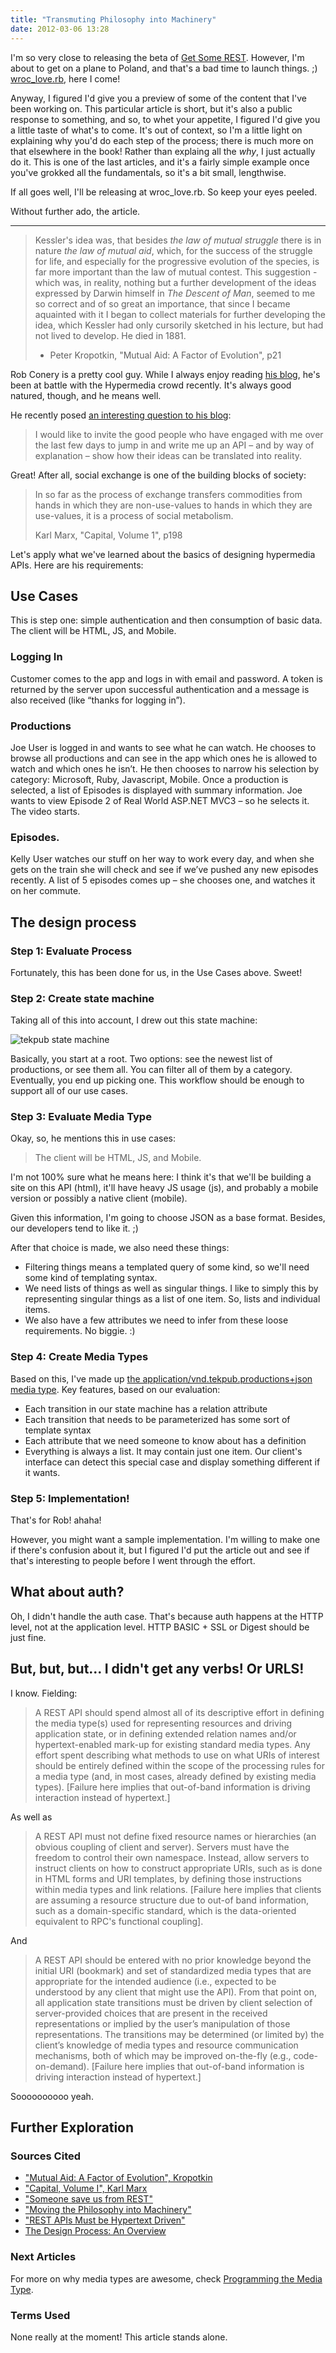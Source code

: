 ```yaml
---
title: "Transmuting Philosophy into Machinery"
date: 2012-03-06 13:28
---
```


I'm so very close to releasing the beta of [Get Some REST](http://getsomere.st). 
However, I'm about to get on a plane to Poland, and that's a bad time to launch
things. ;) [wroc\_love.rb](http://wrocloverb.com/), here I come!

Anyway, I figured I'd give you a preview of some of the content that I've been
working on. This particular article is short, but it's also a public response
to something, and so, to whet your appetite, I figured I'd give you a little
taste of what's to come. It's out of context, so I'm a little light on
explaining why you'd do each step of the process; there is much more on that
elsewhere in the book! Rather than explaing all the _why_, I just actually do
it. This is one of the last articles, and it's a fairly simple example once
you've grokked all the fundamentals, so it's a bit small, lengthwise.

If all goes well, I'll be releasing at wroc\_love.rb. So keep your eyes peeled.

Without further ado, the article.

<hr/> 

> Kessler's idea was, that besides _the law of mutual struggle_ there is in
> nature _the law of mutual aid_, which, for the success of the struggle for
> life, and especially for the progressive evolution of the species, is far
> more important than the law of mutual contest. This suggestion - which was,
> in reality, nothing but a further development of the ideas expressed by
> Darwin himself in _The Descent of Man_, seemed to me so correct and of so
> great an importance, that since I became aquainted with it I began to collect
> materials for further developing the idea, which Kessler had only cursorily
> sketched in his lecture, but had not lived to develop. He died in 1881.
> 
> - Peter Kropotkin, "Mutual Aid: A Factor of Evolution", p21


Rob Conery is a pretty cool guy. While I always enjoy reading <a href="http://blog.wekeroad.com/">his blog</a>, he's
been at battle with the Hypermedia crowd recently. It's always good natured,
though, and he means well.

He recently posed <a href="http://wekeroad.com/2012/03/03/moving-the-philosophy-into-machinery/">an interesting question to his blog</a>:

> I would like to invite the good people who have engaged with me over the last
> few days to jump in and write me up an API – and by way of explanation – show
> how their ideas can be translated into reality.

Great! After all, social exchange is one of the building blocks of society:

> In so far as the process of exchange transfers commodities from hands in
> which they are non-use-values to hands in which they are use-values, it is a
> process of social metabolism.
> 
> Karl Marx, "Capital, Volume 1", p198

Let's apply what we've learned about the basics of designing
hypermedia APIs. Here are his requirements:

## Use Cases

This is step one: simple authentication and then consumption of basic data. The client will be HTML, JS, and Mobile.

### Logging In

Customer comes to the app and logs in with email and password. A token is returned by the server upon successful authentication and a message is also received (like “thanks for logging in”).

### Productions

Joe User is logged in and wants to see what he can watch. He chooses to browse all productions and can see in the app which ones he is allowed to watch and which ones he isn’t. He then chooses to narrow his selection by category: Microsoft, Ruby, Javascript, Mobile. Once a production is selected, a list of Episodes is displayed with summary information. Joe wants to view Episode 2 of Real World ASP.NET MVC3 – so he selects it. The video starts.

### Episodes.

Kelly User watches our stuff on her way to work every day, and when she gets on the train she will check and see if we’ve pushed any new episodes recently. A list of 5 episodes comes up – she chooses one, and watches it on her commute.


## The design process

### Step 1: Evaluate Process

Fortunately, this has been done for us, in the Use Cases above. Sweet!

### Step 2: Create state machine

Taking all of this into account, I drew out this state machine:

![tekpub state machine](/images/tekpub_state_machine.png)

Basically, you start at a root. Two options: see the newest list of
productions, or see them all. You can filter all of them by a category.
Eventually, you end up picking one. This workflow should be enough to support
all of our use cases.

### Step 3: Evaluate Media Type

Okay, so, he mentions this in use cases:

> The client will be HTML, JS, and Mobile.

I'm not 100% sure what he means here: I think it's that we'll be building a
site on this API (html), it'll have heavy JS usage (js), and probably a mobile
version or possibly a native client (mobile).

Given this information, I'm going to choose JSON as a base format. Besides,
our developers tend to like it. ;)

After that choice is made, we also need these things:

- Filtering things means a templated query of some kind, so we'll need some
  kind of templating syntax.
- We need lists of things as well as singular things. I like to simply this by
  representing singular things as a list of one item. So, lists and individual
  items.
- We also have a few attributes we need to infer from these loose requirements.
  No biggie. :)

### Step 4: Create Media Types

Based on this, I've made up [the application/vnd.tekpub.productions+json media type](/tekpub-productions.html). Key features, based on our evaluation:

- Each transition in our state machine has a relation attribute
- Each transition that needs to be parameterized has some sort of template
  syntax
- Each attribute that we need someone to know about has a definition
- Everything is always a list. It may contain just one item. Our client's
  interface can detect this special case and display something different if it
  wants.

### Step 5: Implementation!

That's for Rob! ahaha!

However, you might want a sample implementation. I'm willing to make one if
there's confusion about it, but I figured I'd put the article out and see if
that's interesting to people before I went through the effort.

## What about auth?

Oh, I didn't handle the auth case. That's because auth happens at the HTTP
level, not at the application level. HTTP BASIC + SSL or Digest should be just
fine.

## But, but, but... I didn't get any verbs! Or URLS!

I know. Fielding:

> A REST API should spend almost all of its descriptive effort in defining the
> media type(s) used for representing resources and driving application state,
> or in defining extended relation names and/or hypertext-enabled mark-up for
> existing standard media types. Any effort spent describing what methods to
> use on what URIs of interest should be entirely defined within the scope of
> the processing rules for a media type (and, in most cases, already defined by
> existing media types). [Failure here implies that out-of-band information is
> driving interaction instead of hypertext.]

As well as

> A REST API must not define fixed resource names or hierarchies (an obvious
> coupling of client and server). Servers must have the freedom to control
> their own namespace. Instead, allow servers to instruct clients on how to
> construct appropriate URIs, such as is done in HTML forms and URI templates,
> by defining those instructions within media types and link relations.
> [Failure here implies that clients are assuming a resource structure due to
> out-of band information, such as a domain-specific standard, which is the
> data-oriented equivalent to RPC's functional coupling].

And 

> A REST API should be entered with no prior knowledge beyond the initial URI
> (bookmark) and set of standardized media types that are appropriate for the
> intended audience (i.e., expected to be understood by any client that might
> use the API). From that point on, all application state transitions must be
> driven by client selection of server-provided choices that are present in the
> received representations or implied by the user’s manipulation of those
> representations. The transitions may be determined (or limited by) the
> client’s knowledge of media types and resource communication mechanisms, both
> of which may be improved on-the-fly (e.g., code-on-demand). [Failure here
> implies that out-of-band information is driving interaction instead of
> hypertext.]

Soooooooooo yeah.

## Further Exploration

### Sources Cited

* ["Mutual Aid: A Factor of Evolution", Kropotkin](http://www.amazon.com/Mutual-Aid-Evolution-Peter-Kropotkin/dp/0875580246)
* ["Capital, Volume I", Karl Marx](http://www.amazon.com/Capital-Critique-Political-Economy-Classics/dp/0140445684/ref=sr_1_1?s=books&ie=UTF8&qid=1331214700&sr=1-1)
* ["Someone save us from REST"](http://wekeroad.com/2012/02/28/someone-save-us-from-rest/)
* ["Moving the Philosophy into Machinery"](http://wekeroad.com/2012/03/03/moving-the-philosophy-into-machinery/)
* ["REST APIs Must be Hypertext Driven"](http://roy.gbiv.com/untangled/2008/rest-apis-must-be-hypertext-driven)
* [The Design Process: An Overview](/nodes/the-design-process-an-overview)

### Next Articles

For more on why media types are awesome, check [Programming the Media Type](#).

### Terms Used

None really at the moment! This article stands alone.

